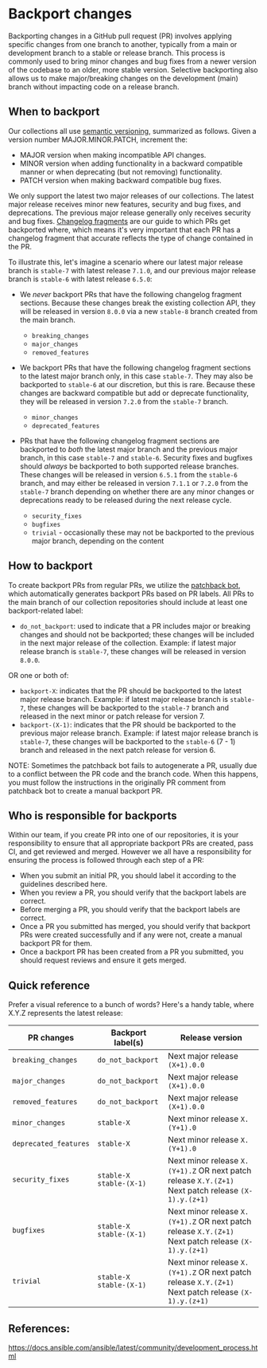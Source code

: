 # Backport changes

Backporting changes in a GitHub pull request (PR) involves applying specific changes from one branch to another, typically from a main or development branch to a stable or release branch. This process is commonly used to bring minor changes and bug fixes from a newer version of the codebase to an older, more stable version. Selective backporting also allows us to make major/breaking changes on the development (main) branch without impacting code on a release branch.

## When to backport

Our collections all use [semantic versioning](https://semver.org/), summarized as follows. Given a version number MAJOR.MINOR.PATCH, increment the:

* MAJOR version when making incompatible API changes.
* MINOR version when adding functionality in a backward compatible manner or when deprecating (but not removing) functionality.
* PATCH version when making backward compatible bug fixes.

We only support the latest two major releases of our collections. The latest major release receives minor new features, security and bug fixes, and deprecations. The previous major release generally only receives security and bug fixes. [Changelog fragments](https://docs.ansible.com/ansible/latest/community/development_process.html#creating-changelog-fragments) are our guide to which PRs get backported where, which means it's very important that each PR has a changelog fragment that accurate reflects the type of change contained in the PR.

To illustrate this, let's imagine a scenario where our latest major release branch is `stable-7` with latest release `7.1.0`, and our previous major release branch is `stable-6` with latest release `6.5.0`:

* We *never* backport PRs that have the following changelog fragment sections. Because these changes break the existing collection API, they will be released in version `8.0.0` via a new `stable-8` branch created from the main branch.
  * `breaking_changes`
  * `major_changes`
  * `removed_features`

* We backport PRs that have the following changelog fragment sections to the latest major branch only, in this case `stable-7`. They may also be backported to `stable-6` at our discretion, but this is rare. Because these changes are backward compatible but add or deprecate functionality, they will be released in version `7.2.0` from the `stable-7` branch.
  * `minor_changes`
  * `deprecated_features`

* PRs that have the following changelog fragment sections are backported to *both* the latest major branch and the previous major branch, in this case `stable-7` and `stable-6`. Security fixes and bugfixes should *always* be backported to both supported release branches. These changes will be released in version `6.5.1` from the `stable-6` branch, and may either be released in version `7.1.1` or `7.2.0` from the `stable-7` branch depending on whether there are any minor changes or deprecations ready to be released during the next release cycle.
  * `security_fixes`
  * `bugfixes`
  * `trivial` - occasionally these may not be backported to the previous major branch, depending on the content

## How to backport

To create backport PRs from regular PRs, we utilize the [patchback bot](https://github.com/apps/patchback), which automatically generates backport PRs based on PR labels. All PRs to the main branch of our collection repositories should include at least one backport-related label:

* `do_not_backport`: used to indicate that a PR includes major or breaking changes and should not be backported; these changes will be included in the next major release of the collection. Example: if latest major release branch is `stable-7`, these changes will be released in version `8.0.0`.

OR one or both of:

* `backport-X`: indicates that the PR should be backported to the latest major release branch. Example: if latest major release branch is `stable-7`, these changes will be backported to the `stable-7` branch and released in the next minor or patch release for version 7.
* `backport-(X-1)`: indicates that the PR should be backported to the previous major release branch. Example: if latest major release branch is `stable-7`, these changes will be backported to the `stable-6` (7 - 1) branch and released in the next patch release for version 6.

NOTE: Sometimes the patchback bot fails to autogenerate a PR, usually due to a conflict between the PR code and the branch code. When this happens, you must follow the instructions in the originally PR comment from patchback bot to create a manual backport PR.

## Who is responsible for backports

Within our team, if you create PR into one of our repositories, it is your responsibility to ensure that all appropriate backport PRs are created, pass CI, and get reviewed and merged. However we all have a responsibility for ensuring the process is followed through each step of a PR:

* When you submit an initial PR, you should label it according to the guidelines described here.
* When you review a PR, you should verify that the backport labels are correct.
* Before merging a PR, you should verify that the backport labels are correct.
* Once a PR you submitted has merged, you should verify that backport PRs were created successfully and if any were not, create a manual backport PR for them.
* Once a backport PR has been created from a PR you submitted, you should request reviews and ensure it gets merged.

## Quick reference

Prefer a visual reference to a bunch of words? Here's a handy table, where X.Y.Z represents the latest release:

| **PR changes** | **Backport label(s)** | **Release version** |
| -------------- | --------------------- | ------------------- |
| `breaking_changes` | `do_not_backport` | Next major release `(X+1).0.0` |
| `major_changes` | `do_not_backport` | Next major release `(X+1).0.0` |
| `removed_features` | `do_not_backport` | Next major release `(X+1).0.0` |
| `minor_changes` | `stable-X` | Next minor release `X.(Y+1).0` |
| `deprecated_features` | `stable-X` | Next minor release `X.(Y+1).0` |
| `security_fixes` | `stable-X` <br>`stable-(X-1)` | Next minor release `X.(Y+1).Z` OR next patch release `X.Y.(Z+1)` <br> Next patch release `(X-1).y.(z+1)` |
| `bugfixes` | `stable-X` <br>`stable-(X-1)` | Next minor release `X.(Y+1).Z` OR next patch release `X.Y.(Z+1)` <br> Next patch release `(X-1).y.(z+1)` |
| `trivial` | `stable-X` <br>`stable-(X-1)` | Next minor release `X.(Y+1).Z` OR next patch release `X.Y.(Z+1)` <br> Next patch release `(X-1).y.(z+1)` |

## References:

https://docs.ansible.com/ansible/latest/community/development_process.html

